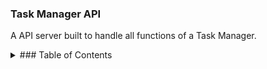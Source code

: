 ###  Task Manager API
A API server built to handle all functions of a Task Manager.

<details><summary>### Table of Contents</summary>
<p>
* About The Project
* Built With
* Getting Started
  * Prerequisites
  * Running the Project
</p>
</details>


